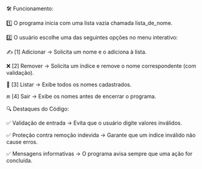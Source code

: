
🛠 Funcionamento:

1️⃣ O programa inicia com uma lista vazia chamada lista_de_nome.

2️⃣ O usuário escolhe uma das seguintes opções no menu interativo:

✍ [1] Adicionar → Solicita um nome e o adiciona à lista.

❌ [2] Remover → Solicita um índice e remove o nome correspondente (com validação).

📜 [3] Listar → Exibe todos os nomes cadastrados.

🔚 [4] Sair → Exibe os nomes antes de encerrar o programa.


🔍 Destaques do Código:

✅ Validação de entrada → Evita que o usuário digite valores inválidos.

✅ Proteção contra remoção indevida → Garante que um índice inválido não cause erros.

✅ Mensagens informativas → O programa avisa sempre que uma ação for concluída.


 
